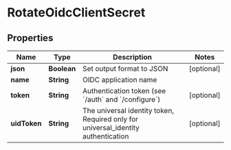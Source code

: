 

# RotateOidcClientSecret


## Properties

Name | Type | Description | Notes
------------ | ------------- | ------------- | -------------
**json** | **Boolean** | Set output format to JSON |  [optional]
**name** | **String** | OIDC application name | 
**token** | **String** | Authentication token (see &#x60;/auth&#x60; and &#x60;/configure&#x60;) |  [optional]
**uidToken** | **String** | The universal identity token, Required only for universal_identity authentication |  [optional]



